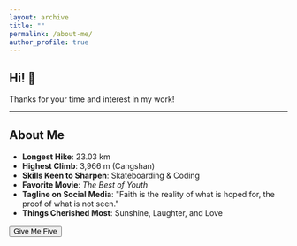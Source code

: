 ```yaml
---
layout: archive
title: ""
permalink: /about-me/
author_profile: true
---
```


## Hi! 🤗
Thanks for your time and interest in my work!

---

## About Me

- **Longest Hike**: 23.03 km
- **Highest Climb**: 3,966 m (Cangshan)
- **Skills Keen to Sharpen**: Skateboarding & Coding
- **Favorite Movie**: *The Best of Youth*
- **Tagline on Social Media**: 
"Faith is the reality of what is hoped for, the proof of what is not seen."
- **Things Cherished Most**: Sunshine, Laughter, and Love
<div class="container">
    <button class="give-me-five-button" onclick="createRipple()">Give Me Five</button>
</div>

<script>
    function createRipple(event) {
        const button = event.currentTarget;
        const circle = document.createElement("span");
        const diameter = Math.max(button.clientWidth, button.clientHeight);
        const radius = diameter / 2;
        circle.style.width = circle.style.height = `${diameter}px`;
        circle.style.left = `${event.clientX - button.offsetLeft - radius}px`;
        circle.style.top = `${event.clientY - button.offsetTop - radius}px`;
        circle.classList.add("ripple");
        const ripple = button.getElementsByClassName("ripple")[0];
        if (ripple) {
            ripple.remove();
        }
        button.appendChild(circle);
    }
</script>
<link rel="stylesheet" href="/assets/css/give-me-five.css">